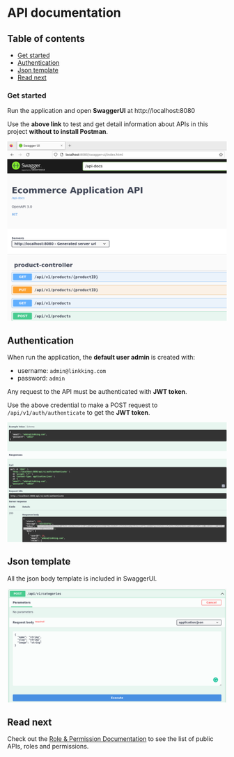 # API documentation

## Table of contents

- [Get started](#get-started)
- [Authentication](#authentication)
- [Json template](#json-template)
- [Read next](#read-next)

### Get started

Run the application and open **SwaggerUI** at http://localhost:8080

Use the **above link** to test and get detail information about APIs in this project **without to install Postman**.

![api_example.png](../assets/images/api/swaggerUI.png)

## Authentication

When run the application, the **default user admin** is created with:

- username: `admin@linkking.com`
- password: `admin`

Any request to the API must be authenticated with **JWT token**.

Use the above credential to make a POST request to `/api/v1/auth/authenticate` to get the **JWT token**.

![authenticate.png](../assets/images/security/authenticate.png)

## Json template

All the json body template is included in SwaggerUI.

![json_body_template.png](../assets/images/api/json_body_template.png)

## Read next

Check out the [Role & Permission Documentation](./RolePermission.md) to see the list of public APIs, roles and permissions.
